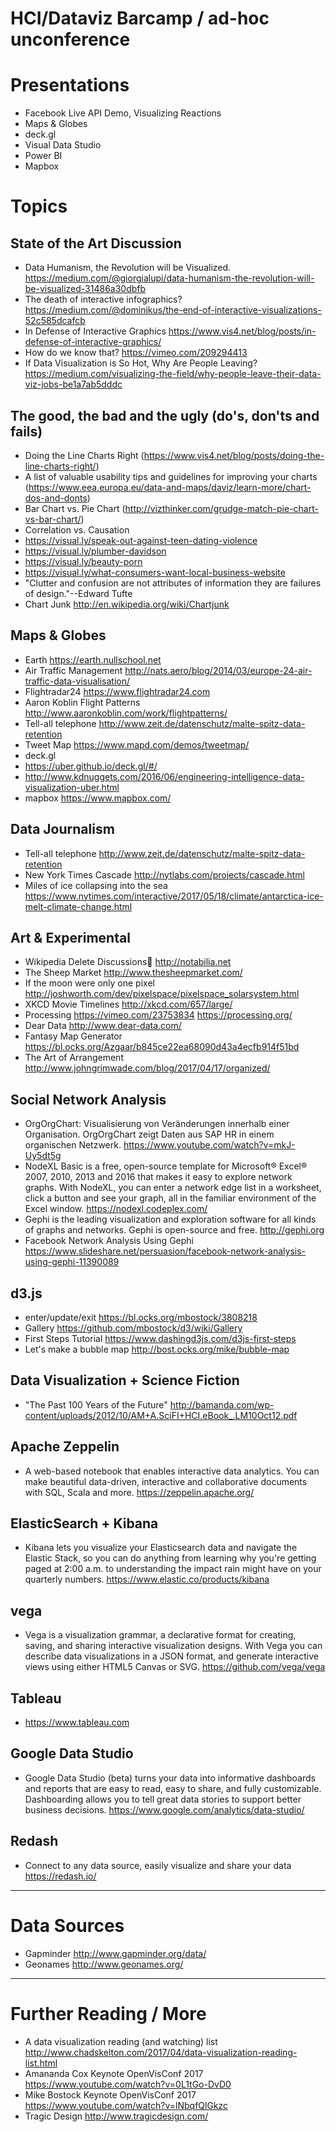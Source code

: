 # HCI/Dataviz Barcamp / ad-hoc unconference

# Presentations

- Facebook Live API Demo, Visualizing Reactions
- Maps & Globes
- deck.gl
- Visual Data Studio
- Power BI
- Mapbox

# Topics

## State of the Art Discussion

- Data Humanism, the Revolution will be Visualized. https://medium.com/@giorgialupi/data-humanism-the-revolution-will-be-visualized-31486a30dbfb
- The death of interactive infographics? https://medium.com/@dominikus/the-end-of-interactive-visualizations-52c585dcafcb
- In Defense of Interactive Graphics https://www.vis4.net/blog/posts/in-defense-of-interactive-graphics/
- How do we know that? https://vimeo.com/209294413
- If Data Visualization is So Hot, Why Are People Leaving? https://medium.com/visualizing-the-field/why-people-leave-their-data-viz-jobs-be1a7ab5dddc

## The good, the bad and the ugly (do's, don'ts and fails)

- Doing the Line Charts Right (https://www.vis4.net/blog/posts/doing-the-line-charts-right/)
- A list of valuable usability tips and guidelines for improving your charts (https://www.eea.europa.eu/data-and-maps/daviz/learn-more/chart-dos-and-donts)
- Bar Chart vs. Pie Chart (http://vizthinker.com/grudge-match-pie-chart-vs-bar-chart/)
- Correlation vs. Causation
- https://visual.ly/speak-out-against-teen-dating-violence
- https://visual.ly/plumber-davidson
- https://visual.ly/beauty-porn
- https://visual.ly/what-consumers-want-local-business-website
- "Clutter and confusion are not attributes of information they are failures of design."--Edward Tufte
- Chart Junk http://en.wikipedia.org/wiki/Chartjunk

## Maps & Globes

- Earth https://earth.nullschool.net
- Air Traffic Management http://nats.aero/blog/2014/03/europe-24-air-traffic-data-visualisation/
- Flightradar24 https://www.flightradar24.com
- Aaron Koblin Flight Patterns http://www.aaronkoblin.com/work/flightpatterns/
- Tell-all telephone http://www.zeit.de/datenschutz/malte-spitz-data-retention
- Tweet Map https://www.mapd.com/demos/tweetmap/
- deck.gl 
 - https://uber.github.io/deck.gl/#/
 - http://www.kdnuggets.com/2016/06/engineering-intelligence-data-visualization-uber.html
- mapbox https://www.mapbox.com/

## Data Journalism

- Tell-all telephone http://www.zeit.de/datenschutz/malte-spitz-data-retention
- New York Times Cascade http://nytlabs.com/projects/cascade.html
- Miles of ice collapsing into the sea https://www.nytimes.com/interactive/2017/05/18/climate/antarctica-ice-melt-climate-change.html

## Art & Experimental

- Wikipedia Delete Discussions http://notabilia.net
- The Sheep Market http://www.thesheepmarket.com/
- If the moon were only one pixel http://joshworth.com/dev/pixelspace/pixelspace_solarsystem.html
- XKCD Movie Timelines http://xkcd.com/657/large/
- Processing https://vimeo.com/23753834 https://processing.org/
- Dear Data http://www.dear-data.com/
- Fantasy Map Generator https://bl.ocks.org/Azgaar/b845ce22ea68090d43a4ecfb914f51bd
- The Art of Arrangement http://www.johngrimwade.com/blog/2017/04/17/organized/

## Social Network Analysis

- OrgOrgChart: Visualisierung von Veränderungen innerhalb einer Organisation. OrgOrgChart zeigt Daten aus SAP HR in einem organischen Netzwerk. https://www.youtube.com/watch?v=mkJ-Uy5dt5g
- NodeXL Basic is a free, open-source template for Microsoft® Excel® 2007, 2010, 2013 and 2016 that makes it easy to explore network graphs.  With NodeXL, you can enter a network edge list in a worksheet, click a button and see your graph, all in the familiar environment of the Excel window. https://nodexl.codeplex.com/
- Gephi is the leading visualization and exploration software for all kinds of graphs and networks. Gephi is open-source and free. http://gephi.org
- Facebook Network Analysis Using Gephi https://www.slideshare.net/persuasion/facebook-network-analysis-using-gephi-11390089

## d3.js

- enter/update/exit https://bl.ocks.org/mbostock/3808218
- Gallery https://github.com/mbostock/d3/wiki/Gallery
- First Steps Tutorial https://www.dashingd3js.com/d3js-first-steps
- Let's make a bubble map http://bost.ocks.org/mike/bubble-map

## Data Visualization + Science Fiction

- "The Past 100 Years of the Future" http://bamanda.com/wp-content/uploads/2012/10/AM+A.SciFI+HCI.eBook_.LM10Oct12.pdf

## Apache Zeppelin

- A web-based notebook that enables interactive data analytics. You can make beautiful data-driven, interactive and collaborative documents with SQL, Scala and more. https://zeppelin.apache.org/

## ElasticSearch + Kibana 

- Kibana lets you visualize your Elasticsearch data and navigate the Elastic Stack, so you can do anything from learning why you're getting paged at 2:00 a.m. to understanding the impact rain might have on your quarterly numbers. https://www.elastic.co/products/kibana

## vega 

- Vega is a visualization grammar, a declarative format for creating, saving, and sharing interactive visualization designs. With Vega you can describe data visualizations in a JSON format, and generate interactive views using either HTML5 Canvas or SVG. https://github.com/vega/vega

## Tableau 

- https://www.tableau.com

## Google Data Studio

- Google Data Studio (beta) turns your data into informative dashboards and reports that are easy to read, easy to share, and fully customizable. Dashboarding allows you to tell great data stories to support better business decisions. https://www.google.com/analytics/data-studio/

## Redash

- Connect to any data source, easily visualize and share your data https://redash.io/

----

# Data Sources

- Gapminder http://www.gapminder.org/data/
- Geonames http://www.geonames.org/

----

# Further Reading / More

- A data visualization reading (and watching) list http://www.chadskelton.com/2017/04/data-visualization-reading-list.html
- Amananda Cox Keynote OpenVisConf 2017 https://www.youtube.com/watch?v=0L1tGo-DvD0
- Mike Bostock Keynote OpenVisConf 2017 https://www.youtube.com/watch?v=lNbqfQlGkzc
- Tragic Design http://www.tragicdesign.com/





